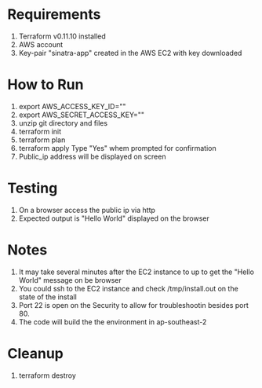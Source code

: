 # Requirements
1. Terraform v0.11.10 installed 
2. AWS account 
3. Key-pair "sinatra-app" created in the AWS EC2 with key downloaded 

# How to Run
1. export AWS_ACCESS_KEY_ID=""  
2. export AWS_SECRET_ACCESS_KEY=""  
3. unzip git directory and files  
4. terraform init  
5. terraform plan  
6. terraform apply 
   Type "Yes" whem prompted for confirmation
7. Public_ip address will be displayed on screen

# Testing
1. On a browser access the public ip via http  
2. Expected output is "Hello World" displayed on the browser

# Notes
1. It may take several minutes after the EC2 instance to up to get the "Hello World" message on be browser  
2. You could ssh to the EC2 instance and check /tmp/install.out on the state of the install 
3. Port 22 is open on the Security to allow for troubleshootin besides port 80.  
4. The code will build the the environment in ap-southeast-2  

# Cleanup
1. terraform destroy


